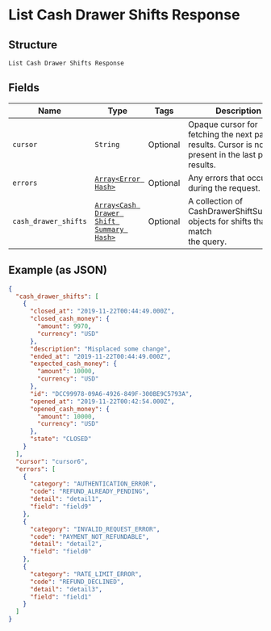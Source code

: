 
# List Cash Drawer Shifts Response

## Structure

`List Cash Drawer Shifts Response`

## Fields

| Name | Type | Tags | Description |
|  --- | --- | --- | --- |
| `cursor` | `String` | Optional | Opaque cursor for fetching the next page of results. Cursor is not<br>present in the last page of results. |
| `errors` | [`Array<Error Hash>`](../../doc/models/error.md) | Optional | Any errors that occurred during the request. |
| `cash_drawer_shifts` | [`Array<Cash Drawer Shift Summary Hash>`](../../doc/models/cash-drawer-shift-summary.md) | Optional | A collection of CashDrawerShiftSummary objects for shifts that match<br>the query. |

## Example (as JSON)

```json
{
  "cash_drawer_shifts": [
    {
      "closed_at": "2019-11-22T00:44:49.000Z",
      "closed_cash_money": {
        "amount": 9970,
        "currency": "USD"
      },
      "description": "Misplaced some change",
      "ended_at": "2019-11-22T00:44:49.000Z",
      "expected_cash_money": {
        "amount": 10000,
        "currency": "USD"
      },
      "id": "DCC99978-09A6-4926-849F-300BE9C5793A",
      "opened_at": "2019-11-22T00:42:54.000Z",
      "opened_cash_money": {
        "amount": 10000,
        "currency": "USD"
      },
      "state": "CLOSED"
    }
  ],
  "cursor": "cursor6",
  "errors": [
    {
      "category": "AUTHENTICATION_ERROR",
      "code": "REFUND_ALREADY_PENDING",
      "detail": "detail1",
      "field": "field9"
    },
    {
      "category": "INVALID_REQUEST_ERROR",
      "code": "PAYMENT_NOT_REFUNDABLE",
      "detail": "detail2",
      "field": "field0"
    },
    {
      "category": "RATE_LIMIT_ERROR",
      "code": "REFUND_DECLINED",
      "detail": "detail3",
      "field": "field1"
    }
  ]
}
```

